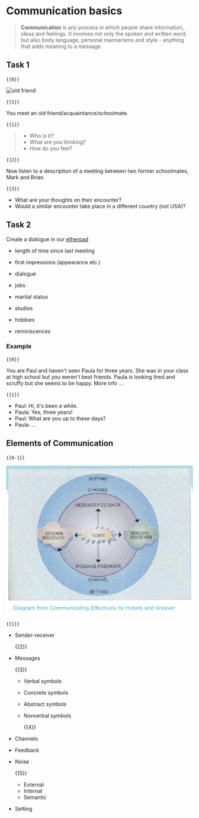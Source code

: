 <!--
author:   Mark Jacob
email:    Mark.Jacob@iuz.tu-freiberg.de
version:  0.0.1
language: en
narrator: US English Female

comment:  This simple description of your course.
          Multiline is also okay.

icon: https://tu-freiberg.de/sites/default/files/media/dezernat-5-21513/bildergalerien/20180918_144723.png

link:     https://cdn.jsdelivr.net/chartist.js/latest/chartist.min.css

script:   https://cdn.jsdelivr.net/chartist.js/latest/chartist.min.js

-->

# Communication basics

> **Communication** is any process in which people share information, ideas and feelings. It involves not only the spoken and written word, but also body language, personal mannerisms and style - anything that adds meaning to a message.

## Task 1

    {{0}}
![old friend](https://learnenglish.britishcouncil.org/sites/podcasts/files/styles/max_1300x1300/public/RS8116_GettyImages-960274508-hig.jpg?itok=zlArGFO0)

    {{1}}
You meet an old friend/acquaintance/schoolmate.

    {{1}}
> - Who is it?
> - What are you thinking?
> - How do you feel?

    {{2}}
Now listen to a description of a meeting between two former schoolmates, Mark and Brian.

    {{3}}
- What are your thoughts on their encounter?
- Would a similar encounter take place in a different country (not USA)?

## Task 2

Create a dialogue in our [etherpad](https://riot.hrz.tu-freiberg.de/pad/p/Com1_2022)

 - length of time since last meeting
 - first impressions (appearance etc.)
 - dialogue

  - jobs
  - marital status
  - studies
  - hobbies
  - reminiscences

### Example

    {{0}}
You are Paul and haven't seen Paula for three years. She was in your class at high school but you weren't best friends. Paula is looking tired and scruffy but she seems to be happy. More info ...

    {{1}}
- Paul: Hi, it's been a while.
- Paula: Yes, three years!
- Paul: What are you up to these days?
- Paula: ...

## Elements of Communication

    {{0-1}}
![Elements of Communication](/images/Elements.png)

    {{1}}
- Sender-receiver

    {{2}}
- Messages

    {{3}}
  - Verbal symbols
  - Concrete symbols
  - Abstract symbols
  - Nonverbal symbols

    {{4}}
- Channels
- Feedback
- Noise

    {{5}}
  - External
  - Internal
  - Semantic

- Setting